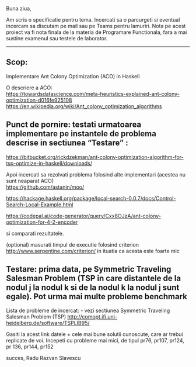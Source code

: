 Buna ziua,

Am scris o specificatie pentru tema. Incercati sa o parcurgeti si eventual incercam sa discutam pe mail sau pe Teams pentru lamuriri. Nota pe acest proiect  va fi nota finala de la materia de Programare Functionala, fara a mai sustine examenul sau testele de laborator.

----------------------

## Scop:
Implementare Ant Colony Optimization (ACO) in Haskell

O descriere a ACO:  
https://towardsdatascience.com/meta-heuristics-explained-ant-colony-optimization-d016fe925108  
https://en.wikipedia.org/wiki/Ant_colony_optimization_algorithms


## Punct de pornire: testati urmatoarea implementare pe instantele de problema descrise in sectiunea “Testare” :  
https://bitbucket.org/rickdzekman/ant-colony-optimization-algorithm-for-tsp-optimize-in-haskell/downloads/

Apoi incercati sa rezolvati problema folosind alte implementari (acestea nu sunt neaparat ACO)  
https://github.com/astanin/moo/

https://hackage.haskell.org/package/local-search-0.0.7/docs/Control-Search-Local-Example.html

https://codepal.ai/code-generator/query/Cxx8OJzA/ant-colony-optimization-for-4-2-encoder

si comparati rezultatele.

(optional) masurati timpul de executie folosind criterion http://www.serpentine.com/criterion/ in ituatia ca acesta este foarte mic



## Testare: prima data, pe Symmetric Traveling Salesman Problem (TSP in care distantele de la nodul j la nodul k si de la nodul k la nodul j sunt egale).  Pot urma mai multe probleme benchmark

Lista de probleme de incercat: - vezi sectiunea Symmetric Traveling Salesman Problem (TSP)
http://comopt.ifi.uni-heidelberg.de/software/TSPLIB95/

Gasiti la acest link datele + cele mai bune solutii cunoscute, care ar trebui replicate de voi. Incepeti cu probleme mai mici, de tipul pr76, pr107, pr124, pr 136, pr144, pr152

succes,
Radu Razvan Slavescu
